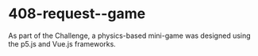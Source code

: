 # 408-request--game
As part of the Challenge, a physics-based mini-game was designed using the p5.js and Vue.js frameworks.
